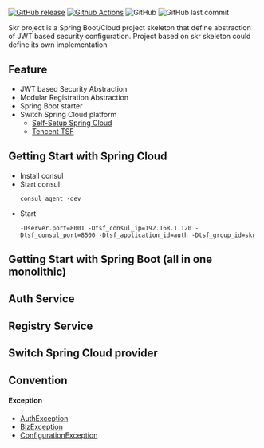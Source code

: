 [![GitHub release](https://img.shields.io/github/release/hank-cp/skr.svg)](https://github.com/hank-cp/skr/releases)
[![Github Actions](https://github.com/hank-cp/skr/workflows/Test/badge.svg)](https://github.com/hank-cp/skr/actions)
![GitHub](https://img.shields.io/github/license/hank-cp/skr.svg)
![GitHub last commit](https://img.shields.io/github/last-commit/hank-cp/skr.svg)

Skr project is a Spring Boot/Cloud project skeleton that define abstraction 
of JWT based security configuration.
Project based on skr skeleton could define its own implementation 

## Feature
* JWT based Security Abstraction
* Modular Registration Abstraction
* Spring Boot starter 
* Switch Spring Cloud platform
    * [Self-Setup Spring Cloud](https://spring.io/projects/spring-cloud)
    * [Tencent TSF](https://cloud.tencent.com/product/tsf)

## Getting Start with Spring Cloud
* Install consul
* Start consul 
    ```
    consul agent -dev
    ```
* Start 
    ```
    -Dserver.port=8001 -Dtsf_consul_ip=192.168.1.120 -Dtsf_consul_port=8500 -Dtsf_application_id=auth -Dtsf_group_id=skr
    ```

## Getting Start with Spring Boot (all in one monolithic)

## Auth Service

## Registry Service

## Switch Spring Cloud provider

## Convention

#### Exception
* [AuthException](skr-common/src/main/java/org/skr/common/exception/AuthException.java)
* [BizException](skr-common/src/main/java/org/skr/common/exception/BizException.java)
* [ConfigurationException](skr-common/src/main/java/org/skr/common/exception/ConfException.java)

<!--
## Reference
* [Spring Cloud Feign](https://cloud.spring.io/spring-cloud-netflix/multi/multi_spring-cloud-feign.html)
* [lombok](https://projectlombok.org/features/all)
* [memcached](https://github.com/memcached/memcached/wiki/Commands)
* [GraphQL Java](https://www.graphql-java.com/documentation/master/)
* [Tencent Cloud TSF](https://cloud.tencent.com/document/product/649)
-->